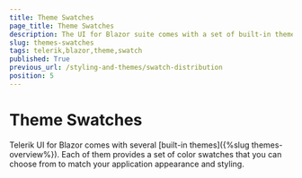 ```yaml
---
title: Theme Swatches
page_title: Theme Swatches
description: The UI for Blazor suite comes with a set of built-in themes and themes swatches that you can choose from.
slug: themes-swatches
tags: telerik,blazor,theme,swatch
published: True
previous_url: /styling-and-themes/swatch-distribution
position: 5
---
```


# Theme Swatches

Telerik UI for Blazor comes with several [built-in themes]({%slug themes-overview%}). Each of them provides a set of color swatches that you can choose from to match your application appearance and styling.
